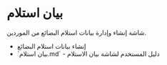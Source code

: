 # بيان استلام
شاشة إنشاء وإدارة بيانات استلام البضائع من الموردين.
- إنشاء بيانات استلام البضائع
- \`بيان استلام.md\` - دليل المستخدم لشاشة بيان الاستلام
